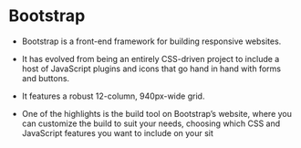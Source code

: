 # Bootstrap

* Bootstrap is a front-end framework for building responsive websites.

* It has evolved from being an entirely CSS-driven project to include a host of JavaScript plugins and
icons that go hand in hand with forms and buttons.

* It features a robust 12-column, 940px-wide grid.

* One of the highlights is the build tool on Bootstrap’s website, where you can customize the build to suit your
needs, choosing which CSS and JavaScript features you want to include on your sit